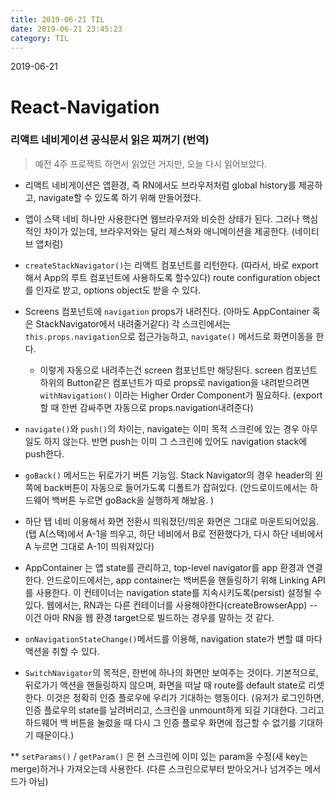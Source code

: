 ```yaml
---
title: 2019-06-21 TIL
date: 2019-06-21 23:45:23
category: TIL
---
```


2019-06-21

# React-Navigation

### 리액트 네비게이션 공식문서 읽은 찌꺼기 (번역)

> 예전 4주 프로젝트 하면서 읽었던 거지만, 오늘 다시 읽어보았다.

- 리액트 네비게이션은 앱환경, 즉 RN에서도 브라우저처럼 global history를 제공하고, navigate할 수 있도록 하기 위해 만들어졌다.

- 앱이 스택 네비 하나만 사용한다면 웹브라우저와 비슷한 상태가 된다.
그러나 핵심적인 차이가 있는데, 브라우저와는 달리 제스쳐와 애니메이션을 제공한다.
(네이티브 앱처럼)


- `createStackNavigator()`는 리액트 컴포넌트를 리턴한다. 
(따라서, 바로 export해서 App의 루트 컴포넌트에 사용하도록 할수있다)
route configuration object를 인자로 받고, options object도 받을 수 있다.


- Screens 컴포넌트에 `navigation` props가 내려진다.
(아마도 AppContainer 혹은 StackNavigator에서 내려줄거같다)
각 스크린에서는 `this.props.navigation`으로 접근가능하고, `navigate()` 메서드로 화면이동을 한다.
  - 이렇게 자동으로 내려주는건 screen 컴포넌트만 해당된다. screen 컴포넌트 하위의 Button같은 컴포넌트가 따로 props로 navigation을 내려받으려면
`withNavigation()` 이라는 Higher Order Component가 필요하다. (export할 때 한번 감싸주면 자동으로 props.navigation내려준다)

- `navigate()`와 `push()`의 차이는, navigate는 이미 목적 스크린에 있는 경우 아무일도 하지 않는다.
반면 push는 이미 그 스크린에 있어도 navigation stack에 push한다.

- `goBack()` 메서드는 뒤로가기 버튼 기능임. Stack Navigator의 경우 header의 왼쪽에 back버튼이 자동으로 들어가도록 디폴트가 잡혀있다. (안드로이드에서는 하드웨어 백버튼 누르면 goBack을 실행하게 해놨음. )


- 하단 탭 네비 이용해서 화면 전환시 띄워졌던/띄운 화면은 그대로 마운트되어있음.
(탭 A(스택)에서 A-1을 띄우고, 하단 네비에서 B로 전환했다가, 다시 하단 네비에서 A 누르면 그대로 A-1이 띄워져있다)


- AppContainer 는 앱 state를 관리하고, top-level navigator를 app 환경과 연결한다.
안드로이드에서는, app container는 백버튼을 핸들링하기 위해 Linking API를 사용한다.
이 컨테이너는 navigation state를 지속시키도록(persist) 설정될 수 있다.
웹에서는, RN과는 다른 컨테이너를 사용해야한다(createBrowserApp) -- 이건 아마 RN을 웹 환경 target으로 빌드하는 경우를 말하는 것 같다.

- `onNavigationStateChange()`메서드를 이용해, navigation state가 변할 떄 마다 액션을 취할 수 있다.



- `SwitchNavigator`의 목적은, 한번에 하나의 화면만 보여주는 것이다. 기본적으로, 뒤로가기 액션을 핸들링하지 않으며, 화면을 떠날 때 route를 default state로 리셋한다.
이것은 정확히 인증 플로우에 우리가 기대하는 행동이다.
(유저가 로그인하면, 인증 플로우의 state를 날려버리고, 스크린을 unmount하게 되길 기대한다. 그리고 하드웨어 백 버튼을 눌렀을 때 다시 그 인증 플로우 화면에 접근할 수 없기를 기대하기 때문이다.)



** `setParams()` / `getParam()` 은 현 스크린에 이미 있는 param을 수정(새 key는 merge)하거나 가져오는데 사용한다.
(다른 스크린으로부터 받아오거나 넘겨주는 메서드가 아님)

